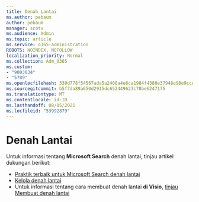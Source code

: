 ```yaml
---
title: Denah Lantai
ms.author: pebaum
author: pebaum
manager: scotv
ms.audience: Admin
ms.topic: article
ms.service: o365-administration
ROBOTS: NOINDEX, NOFOLLOW
localization_priority: Normal
ms.collection: Adm_O365
ms.custom:
- "9003034"
- "5789"
ms.openlocfilehash: 330d778f54567ada5a2408a4e6ca1984f4380e37948e98e9ccda7c3f1c8cb30d
ms.sourcegitcommit: b5f7da89a650d2915dc652449623c78be6247175
ms.translationtype: MT
ms.contentlocale: id-ID
ms.lasthandoff: 08/05/2021
ms.locfileid: "53992879"
---
```

# <a name="floor-plans"></a>Denah Lantai

Untuk informasi tentang **Microsoft Search** denah lantai, tinjau artikel dukungan berikut:
- [Praktik terbaik untuk Microsoft Search denah lantai](https://docs.microsoft.com/microsoftsearch/floorplans-bestpractices)  
- [Kelola denah lantai](https://docs.microsoft.com/microsoftsearch/manage-floorplans)  
- Untuk informasi tentang cara membuat denah lantai **di Visio**, [tinjau Membuat denah lantai](https://support.office.com/article/create-a-floor-plan-ec17da08-64aa-4ead-9b9b-35e821645791)
